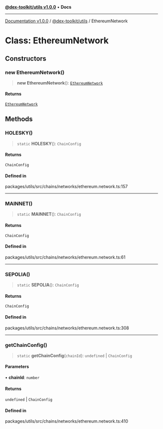 [**@dex-toolkit/utils v1.0.0**](../README.md) • **Docs**

***

[Documentation v1.0.0](../../../packages.md) / [@dex-toolkit/utils](../README.md) / EthereumNetwork

# Class: EthereumNetwork

## Constructors

### new EthereumNetwork()

> **new EthereumNetwork**(): [`EthereumNetwork`](EthereumNetwork.md)

#### Returns

[`EthereumNetwork`](EthereumNetwork.md)

## Methods

### HOLESKY()

> `static` **HOLESKY**(): `ChainConfig`

#### Returns

`ChainConfig`

#### Defined in

packages/utils/src/chains/networks/ethereum.network.ts:157

***

### MAINNET()

> `static` **MAINNET**(): `ChainConfig`

#### Returns

`ChainConfig`

#### Defined in

packages/utils/src/chains/networks/ethereum.network.ts:61

***

### SEPOLIA()

> `static` **SEPOLIA**(): `ChainConfig`

#### Returns

`ChainConfig`

#### Defined in

packages/utils/src/chains/networks/ethereum.network.ts:308

***

### getChainConfig()

> `static` **getChainConfig**(`chainId`): `undefined` \| `ChainConfig`

#### Parameters

• **chainId**: `number`

#### Returns

`undefined` \| `ChainConfig`

#### Defined in

packages/utils/src/chains/networks/ethereum.network.ts:410
